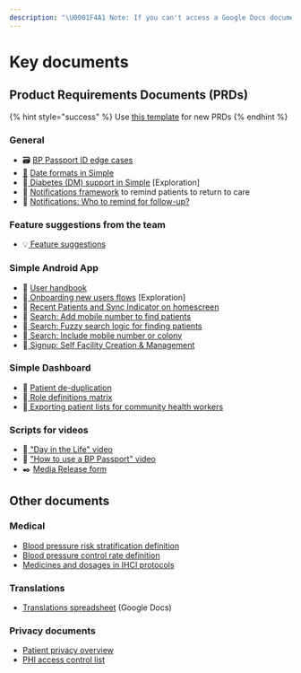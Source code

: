 ```yaml
---
description: "\U0001F4A1 Note: If you can't access a Google Docs document, please request access"
---
```


# Key documents

## Product Requirements Documents \(PRDs\)

{% hint style="success" %}
Use [this template](https://docs.google.com/document/d/1hU47X_53_qIQQFh3ZvnjxwsjM2pGsf1fjPXCyQWxIsg/edit) for new PRDs
{% endhint %}

### General

* 🗃️ [BP Passport ID edge cases](https://docs.google.com/document/d/1iu0EBS3H-yCzphTmZ208qwTishztri2mBfBmXFgeSlI/edit)
* [📅](https://emojipedia.org/calendar/) [Date formats in Simple](https://docs.google.com/document/d/1DrnOVQQn2WY6eiA_dfIwYCzNJ6qqY8_p_8erfIOWD44/edit?usp=sharing)
* 📝[ Diabetes \(DM\) support in Simple](https://docs.google.com/document/d/1nzGV5qhuB8gB6nFaAvgCu3jqOKB8uH-KzSeUWi9jm70/edit#heading=h.q8zm89ru7j26) \[Exploration\]
* 💬 [Notifications framework](https://docs.google.com/document/d/1ExGNrcLZ5Fpd1eJLWNuqyAFUWY-rdKg6GeMX6xOdQfs/edit#heading=h.q8zm89ru7j26) to remind patients to return to care
* 💬 [Notifications: Who to remind for follow-up?](https://docs.google.com/document/d/1SeZKlwqAy6PnAuUVLRYY-veA5mNDV1CNiOxMrxrEYbM/edit#heading=h.6qyh336imsdz)

### Feature suggestions from the team

* 💡[ Feature suggestions](https://docs.google.com/document/d/1fFgCOdV_bIy6KY8Ac3fRiEfwIkBvo6i-IJrjae5CuVw/edit#heading=h.n3eua32nsj8y)

### Simple Android App

* 📖 [User handbook](https://www.dropbox.com/s/49w6qwnpe1ubxru/SOP-user-manual-005%20%288.5x5.5%29.pdf?dl=0)
* 📝[ Onboarding new users flows](https://docs.google.com/document/d/1mpv0mmygSEW5Y4Lgvt7t9VDZfpB92EPm-2MDCoEOcS0/edit#) \[Exploration\]
* 📝 [Recent Patients and Sync Indicator on homescreen](https://docs.google.com/document/d/1-0q1yRnkFHmEAdkpgaBK7hVHSgEfo_55LfwseFWDzSw/) 
* 📝 [Search: Add mobile number to find patients](https://docs.google.com/document/d/198BLF2YfDMhJa_Flpb60yTrtxXU-hbvGnsP-RrAwfYo/edit)
* 📝[ Search: Fuzzy search logic for finding patients](https://docs.google.com/document/d/1Bmc9nGdIpuSDuiampovKgauvd6csCcVc9r4snwFMCgI/edit#)
* 📝[ Search: Include mobile number or colony](https://docs.google.com/document/d/198BLF2YfDMhJa_Flpb60yTrtxXU-hbvGnsP-RrAwfYo/edit?usp=sharing)
* 📝[ Signup: Self Facility Creation & Management](https://docs.google.com/document/d/19sxjY86qaPfpWFynywvzSEbEGwC1Toh1Ev8nYjGl7O4/edit#heading=h.q8zm89ru7j26)

### Simple Dashboard

* 📝 [Patient de-duplication](https://docs.google.com/document/d/1jghIclGeHo6ues9wPjyMcqqm_wYu0mkPBgM2oxil0qE/edit)
* 📝[ Role definitions matrix](https://docs.google.com/spreadsheets/d/1F_2HpQ8udVOyp5sWQhcswsR2ZDwsP5r-48HPQyQ-pF0/edit#gid=0)
* 📝[ Exporting patient lists for community health workers](https://docs.google.com/document/d/1asdqZfovmWEyb9qfwnTfDHHyA2hx4xmnfteGfWAnCY8/edit)

### Scripts for videos

* 🎥[ "Day in the Life" video](https://docs.google.com/document/d/1uBJV9JWDYHxM0Z_uYiz59xyaiDZBqsdZquNYAA0uPWE/edit#heading=h.8ua7bfe4ahas)
* 🎥 ["How to use a BP Passport" video](https://docs.google.com/document/d/1t-_YNtj4YmoJ43ROlSSqnabryTBwzw0TLcxfnzSoLBE/edit?usp=sharing)
* ✒️ [Media Release form](https://docs.google.com/document/d/1UwLXBiqoK0Y5-UQh7D4I2cBvcvdjzRFbKj1oIA0f4rA/edit#)

## Other documents

### Medical

* [Blood pressure risk stratification definition](https://docs.google.com/document/d/1J68HFR1FAzN2LuHv3NKaGa82wb64Z3eHPvC9JtSrF0g/edit?ts=5bed7b3f)
* [Blood pressure control rate definition](https://docs.google.com/document/d/1HMO5DGGFCm2I7DDM8j8NuHQVPdVe3kA7qx9GLPYR_FE/edit?ts=5baa212e)
* [Medicines and dosages in IHCI protocols](https://docs.google.com/spreadsheets/d/1muTKqcc4EHcb4NjOxJrmeF7otOzi3UVet6HC_eTH32I/edit#gid=0)

### Translations

* [Translations spreadsheet](https://docs.google.com/spreadsheets/d/1rNFcv6FUCkd-K4SG4UkggPh2QBMAgkA5i9M-MdoZw30/edit?usp=sharing) \(Google Docs\)

### Privacy documents

* [Patient privacy overview](https://docs.google.com/document/d/1sZ6YsoKI9Neh53tytVUhiDleKn_Bfg1hWUfBrf1qTMo/edit#heading=h.6pj3udebdyrl)
* [PHI access control list](https://docs.google.com/spreadsheets/d/1p-B5rjAHeKBAI18ytZ9OrMi4nKNj4KSdZDOZRYg_vxQ/edit#gid=0)

